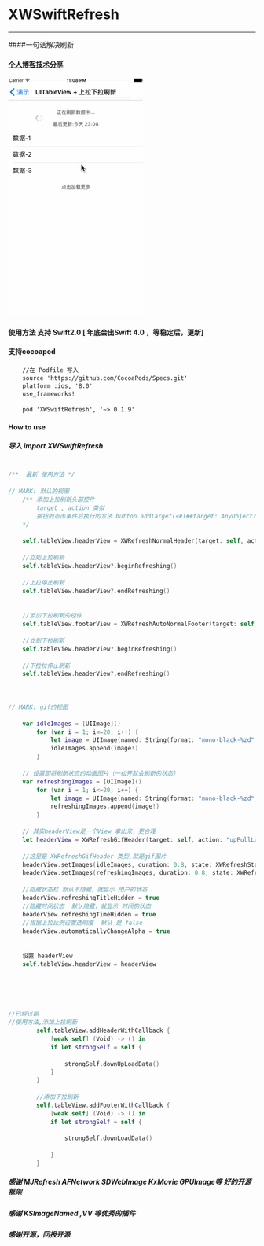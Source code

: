 # XWSwiftRefresh
---
####一句话解决刷新
#### [个人博客技术分享](http://www.jianshu.com/users/538cc0206202/latest_articles)

![](https://raw.githubusercontent.com/boyXiong/raw/master/picture/XWSwiftRefresh/displayHowToUser.gif)

#### 使用方法 支持 Swift2.0 [ 年底会出Swift 4.0 ，等稳定后，更新]
#### 支持cocoapod 
```
	//在 Podfile 写入
    source 'https://github.com/CocoaPods/Specs.git'
	platform :ios, '8.0'
	use_frameworks!

	pod 'XWSwiftRefresh', '~> 0.1.9'
```
#### How to use

##### 导入 import XWSwiftRefresh

```Swift

/**  最新 使用方法 */

// MARK: 默认的视图
    /** 添加上拉刷新头部控件  
        target , action 类似
        按钮的点击事件后执行的方法 button.addTarget(<#T##target: AnyObject?##AnyObject?#>, action: <#T##Selector#>, forControlEvents: <#T##UIControlEvents#>)
    */
        
    self.tableView.headerView = XWRefreshNormalHeader(target: self, action: "upPullLoadData")

    //立刻上拉刷新
    self.tableView.headerView?.beginRefreshing()

    //上拉停止刷新
    self.tableView.headerView?.endRefreshing()


    //添加下拉刷新的控件
    self.tableView.footerView = XWRefreshAutoNormalFooter(target: self, action: "downPlullLoadData")

    //立刻下拉刷新
    self.tableView.headerView?.beginRefreshing()

    //下拉拉停止刷新
    self.tableView.headerView?.endRefreshing()



// MARK: gif的视图

    var idleImages = [UIImage]()
        for (var i = 1; i<=20; i++) {
            let image = UIImage(named: String(format: "mono-black-%zd", i))
            idleImages.append(image!)
        }

    // 设置即将刷新状态的动画图片（一松开就会刷新的状态）
    var refreshingImages = [UIImage]()
        for (var i = 1; i<=20; i++) {
            let image = UIImage(named: String(format: "mono-black-%zd", i))
            refreshingImages.append(image!)
        }

    // 其实headerView是一个View 拿出来，更合理
    let headerView = XWRefreshGifHeader(target: self, action: "upPullLoadData")

    //这里是 XWRefreshGifHeader 类型,就是gif图片
    headerView.setImages(idleImages, duration: 0.8, state: XWRefreshState.Idle)
    headerView.setImages(refreshingImages, duration: 0.8, state: XWRefreshState.Refreshing)

    //隐藏状态栏 默认不隐藏，就显示 用户的状态
    headerView.refreshingTitleHidden = true
    //隐藏时间状态  默认隐藏，就显示 时间的状态
    headerView.refreshingTimeHidden = true
    //根据上拉比例设置透明度  默认 是 false
    headerView.automaticallyChangeAlpha = true

       
    设置 headerView
    self.tableView.headerView = headerView





//已经过期
//使用方法,添加上拉刷新
        self.tableView.addHeaderWithCallback {
            [weak self] (Void) -> () in
            if let strongSelf = self {
                
                strongSelf.downUpLoadData()
            }
        }
        
        //添加下拉刷新
        self.tableView.addFooterWithCallback {
            [weak self] (Void) -> () in
            if let strongSelf = self {
                
                strongSelf.downLoadData()
                
            }
        }

```

##### 感谢 MJRefresh AFNetwork SDWebImage KxMovie GPUImage等 好的开源框架
##### 感谢 KSImageNamed ,VV 等优秀的插件
##### 感谢开源，回报开源
